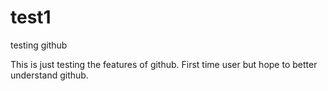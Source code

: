 # test1
testing github

This is just testing the features of github.
First time user but hope to better understand github.